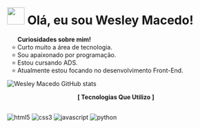 # <img style="width: 40px" src="https://user-images.githubusercontent.com/123600728/231845348-202c314d-f3cf-4db7-b10a-55ddf9ce5ab2.png"/> Olá, eu sou Wesley Macedo! 

<ul style="list-style: '⭐ '">
      <span style="font-weight:bold">Curiosidades sobre mim!</span>
  <li>Curto muito a área de tecnologia.</li>
  <li>Sou apaixonado por programação.</li>
  <li>Estou cursando ADS.</li>
  <li>Atualmente estou focando no desenvolvimento Front-End.</li>
</ul>

![Wesley Macedo GitHub stats](https://github-readme-stats.vercel.app/api?username=wesleymacedodev&theme=dracula&show_icons=true&locale=pt-br)

<p align="center" style="font-weight: bold">[ Tecnologias Que Utilizo ]</p>
<div style="display: inline-block;">
<p align="center">
<img align="center" src="https://img.shields.io/badge/HTML5-E34F26?style=for-the-badge&logo=html5&logoColor=white" alt="html5"/>
<img align="center" src="https://img.shields.io/badge/CSS3-1572B6?style=for-the-badge&logo=css3&logoColor=white" alt="css3"/>
<img align="center" src="https://img.shields.io/badge/JavaScript-323330?style=for-the-badge&logo=javascript&logoColor=F7DF1E" alt="javascript"/>
<img align="center" src="https://img.shields.io/badge/Python-14354C?style=for-the-badge&logo=python&logoColor=white" alt="python"/>
</p>
</div>
